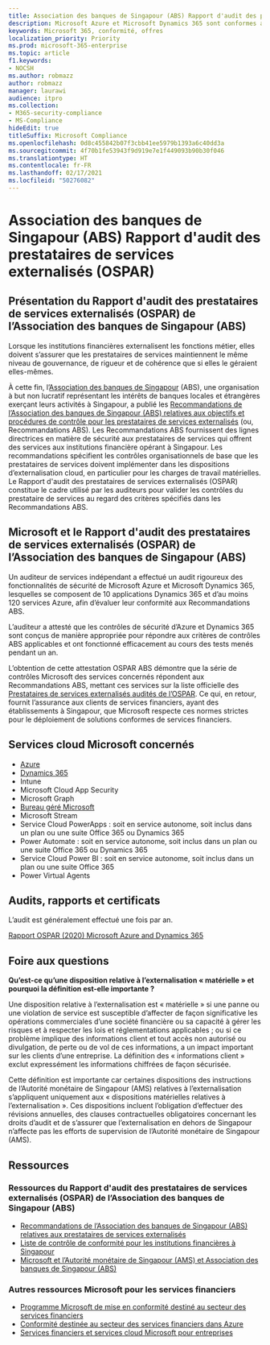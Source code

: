 ```yaml
---
title: Association des banques de Singapour (ABS) Rapport d'audit des prestataires de services externalisés (OSPAR)
description: Microsoft Azure et Microsoft Dynamics 365 sont conformes au Rapport d'audit des prestataires de services externalisés (OSPAR) pour les institutions financières à Singapour.
keywords: Microsoft 365, conformité, offres
localization_priority: Priority
ms.prod: microsoft-365-enterprise
ms.topic: article
f1.keywords:
- NOCSH
ms.author: robmazz
author: robmazz
manager: laurawi
audience: itpro
ms.collection:
- M365-security-compliance
- MS-Compliance
hideEdit: true
titleSuffix: Microsoft Compliance
ms.openlocfilehash: 0d8c455842b07f3cbb41ee5979b1393a6c40dd3a
ms.sourcegitcommit: 4f70b1fe53943f9d919e7e1f449093b90b30f046
ms.translationtype: HT
ms.contentlocale: fr-FR
ms.lasthandoff: 02/17/2021
ms.locfileid: "50276082"
---
```

# <a name="association-of-banks-in-singapore-abs-outsourced-service-providers-audit-report-ospar"></a>Association des banques de Singapour (ABS) Rapport d'audit des prestataires de services externalisés (OSPAR)

## <a name="abs-ospar-overview"></a>Présentation du Rapport d'audit des prestataires de services externalisés (OSPAR) de l’Association des banques de Singapour (ABS)

Lorsque les institutions financières externalisent les fonctions métier, elles doivent s’assurer que les prestataires de services maintiennent le même niveau de gouvernance, de rigueur et de cohérence que si elles le géraient elles-mêmes.

À cette fin, l’[Association des banques de Singapour](https://www.abs.org.sg/about-us/our-role) (ABS), une organisation à but non lucratif représentant les intérêts de banques locales et étrangères exerçant leurs activités à Singapour, a publié les [Recommandations de l’Association des banques de Singapour (ABS) relatives aux objectifs et procédures de contrôle pour les prestataires de services externalisés](https://abs.org.sg/docs/library/abs_outsource_guidelines.pdf) (ou, Recommandations ABS). Les Recommandations ABS fournissent des lignes directrices en matière de sécurité aux prestataires de services qui offrent des services aux institutions financière opérant à Singapour. Les recommandations spécifient les contrôles organisationnels de base que les prestataires de services doivent implémenter dans les dispositions d’externalisation cloud, en particulier pour les charges de travail matérielles. Le Rapport d'audit des prestataires de services externalisés (OSPAR) constitue le cadre utilisé par les auditeurs pour valider les contrôles du prestataire de services au regard des critères spécifiés dans les Recommandations ABS.

## <a name="microsoft-and-abs-ospar"></a>Microsoft et le Rapport d'audit des prestataires de services externalisés (OSPAR) de l’Association des banques de Singapour (ABS)

Un auditeur de services indépendant a effectué un audit rigoureux des fonctionnalités de sécurité de Microsoft Azure et Microsoft Dynamics 365, lesquelles se composent de 10 applications Dynamics 365 et d’au moins 120 services Azure, afin d’évaluer leur conformité aux Recommandations ABS.

L’auditeur a attesté que les contrôles de sécurité d’Azure et Dynamics 365 sont conçus de manière appropriée pour répondre aux critères de contrôles ABS applicables et ont fonctionné efficacement au cours des tests menés pendant un an.

L’obtention de cette attestation OSPAR ABS démontre que la série de contrôles Microsoft des services concernés répondent aux Recommandations ABS, mettant ces services sur la liste officielle des [Prestataires de services externalisés audités de l’OSPAR](https://abs.org.sg/docs/library/OSPAR_Audited_OSPs_16102020.pdf). Ce qui, en retour, fournit l’assurance aux clients de services financiers, ayant des établissements à Singapour, que Microsoft respecte ces normes strictes pour le déploiement de solutions conformes de services financiers.

## <a name="microsoft-and-in-scope-cloud-services"></a>Services cloud Microsoft concernés

- [Azure](https://aka.ms/AzureCompliance)
- [Dynamics 365](https://go.microsoft.com/fwlink/p/?linkid=2051700)
- Intune
- Microsoft Cloud App Security
- Microsoft Graph
- [Bureau géré Microsoft](/microsoft-365/managed-desktop/intro/compliance)
- Microsoft Stream
- Service Cloud PowerApps : soit en service autonome, soit inclus dans un plan ou une suite Office 365 ou Dynamics 365
- Power Automate : soit en service autonome, soit inclus dans un plan ou une suite Office 365 ou Dynamics 365
- Service Cloud Power BI : soit en service autonome, soit inclus dans un plan ou une suite Office 365
- Power Virtual Agents

## <a name="audits-reports-and-certificates"></a>Audits, rapports et certificats

L’audit est généralement effectué une fois par an.

[Rapport OSPAR (2020) Microsoft Azure and Dynamics 365](https://aka.ms/OSPAR-Report)

## <a name="frequently-asked-questions"></a>Foire aux questions

**Qu’est-ce qu’une disposition relative à l’externalisation « matérielle » et pourquoi la définition est-elle importante ?**

Une disposition relative à l’externalisation est « matérielle » si une panne ou une violation de service est susceptible d’affecter de façon significative les opérations commerciales d’une société financière ou sa capacité à gérer les risques et à respecter les lois et réglementations applicables ; ou si ce problème implique des informations client et tout accès non autorisé ou divulgation, de perte ou de vol de ces informations, a un impact important sur les clients d’une entreprise. La définition des « informations client » exclut expressément les informations chiffrées de façon sécurisée.

Cette définition est importante car certaines dispositions des instructions de l’Autorité monétaire de Singapour (AMS) relatives à l’externalisation s’appliquent uniquement aux « dispositions matérielles relatives à l’externalisation ». Ces dispositions incluent l’obligation d’effectuer des révisions annuelles, des clauses contractuelles obligatoires concernant les droits d’audit et de s’assurer que l’externalisation en dehors de Singapour n’affecte pas les efforts de supervision de l’Autorité monétaire de Singapour (AMS).

## <a name="resources"></a>Ressources

### <a name="abs-ospar-resources"></a>Ressources du Rapport d'audit des prestataires de services externalisés (OSPAR) de l’Association des banques de Singapour (ABS)

- [Recommandations de l’Association des banques de Singapour (ABS) relatives aux prestataires de services externalisés](https://abs.org.sg/industry-guidelines/outsourcing)
- [Liste de contrôle de conformité pour les institutions financières à Singapour](https://servicetrust.microsoft.com/ViewPage/TrustDocuments?command=Download&downloadType=Document&downloadId=37557722-d5ed-419b-9365-2762982bacbf&docTab=6d000410-c9e9-11e7-9a91-892aae8839ad_Compliance_Guides)
- [Microsoft et l’Autorité monétaire de Singapour (AMS) et Association des banques de Singapour (ABS)](offering-mas-abs-singapore.md)

### <a name="other-microsoft-resources-for-financial-services"></a>Autres ressources Microsoft pour les services financiers

- [Programme Microsoft de mise en conformité destiné au secteur des services financiers](https://www.microsoft.com/download/details.aspx?id=55332)
- [Conformité destinée au secteur des services financiers dans Azure](https://azure.microsoft.com/resources/videos/azurecon-2015-financial-services-compliance-in-azure/)
- [Services financiers et services cloud Microsoft pour entreprises](https://www.microsoft.com/trustcenter/cloudservices/financialservices)
